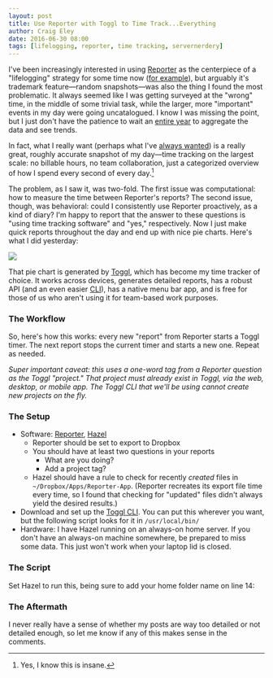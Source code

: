 ```yaml
---  
layout: post 
title: Use Reporter with Toggl to Time Track...Everything
author: Craig Eley 
date: 2016-06-30 08:00
tags: [lifelogging, reporter, time tracking, servernerdery]
---
```

I've been increasingly interested in using [Reporter](http://www.reporter-app.com/) as the centerpiece of a "lifelogging" strategy for some time now ([for example](http://verifyandrepair.com/02-26-2016/using-reporter-foursquare/)), but arguably it's trademark feature—random snapshots—was also the thing I found the most problematic. It always seemed like I was getting surveyed at the "wrong" time, in the middle of some trivial task, while the larger, more "important" events in my day were going uncatalogued. I know I was missing the point, but I just don't have the patience to wait an [entire year](http://feltron.com/FAR12.html) to aggregate the data and see trends.

In fact, what I really want (perhaps what I've [always wanted](http://verifyandrepair.com/01-07-2014/sifttter-an-ifttt-to-day-one-logger/)) is a really great, roughly accurate snapshot of my day—time tracking on the largest scale: no billable hours, no team collaboration, just a categorized overview of how I spend every second of every day.[^166291646]

The problem, as I saw it, was two-fold. The first issue was computational: how to measure the time between Reporter's reports? The second issue, though, was behavioral: could I consistently use Reporter proactively, as a kind of diary? I'm happy to report that the answer to these questions is "using time tracking software" and "yes," respectively. Now I just make quick reports throughout the day and end up with nice pie charts. Here's what I did yesterday:

![](http://d.pr/i/hUDc+)

That pie chart is generated by [Toggl](https://www.toggl.com/), which has become my time tracker of choice. It works across devices, generates detailed reports, has a robust API (and an even easier [CLI](https://github.com/drobertadams/toggl-cli)), has a native menu bar app, and is free for those of us who aren't using it for team-based work purposes.

### The Workflow
So, here's how this works: every new "report" from Reporter starts a Toggl timer. The next report stops the current timer and starts a new one. Repeat as needed.

*Super important caveat: this uses a one-word tag from a Reporter question as the Toggl "project." That project must already exist in Toggl, via the web, desktop, or mobile app. The Toggl CLI that we'll be using cannot create new projects on the fly.*

### The Setup
- Software: [Reporter](https://geo.itunes.apple.com/us/app/reporter-app/id779697486?mt=8&uo=4&at=1001lc6k), [Hazel](!g "mac app hazel")
    + Reporter should be set to export to Dropbox
    + You should have at least two questions in your reports
        * What are you doing?
        * Add a project tag?
    + Hazel should have a rule to check for recently *created* files in `~/Dropbox/Apps/Reporter-App`. (Reporter recreates its export file time every time, so I found that checking for "updated" files didn't always yield the desired results.)
- Download and set up the [Toggl CLI](https://github.com/drobertadams/toggl-cli). You can put this wherever you want, but the following script looks for it in `/usr/local/bin/`
- Hardware: I have Hazel running on an always-on home server. If you don't have an always-on machine somewhere, be prepared to miss some data. This just won't work when your laptop lid is closed.

### The Script
Set Hazel to run this, being sure to add your home folder name on line 14:
<script src="https://gist.github.com/craigeley/f023715cf09f569ff5a4fe00b6127693.js"></script>

### The Aftermath
I never really have a sense of whether my posts are way too detailed or not detailed enough, so let me know if any of this makes sense in the comments.

[^166291646]: Yes, I know this is insane.